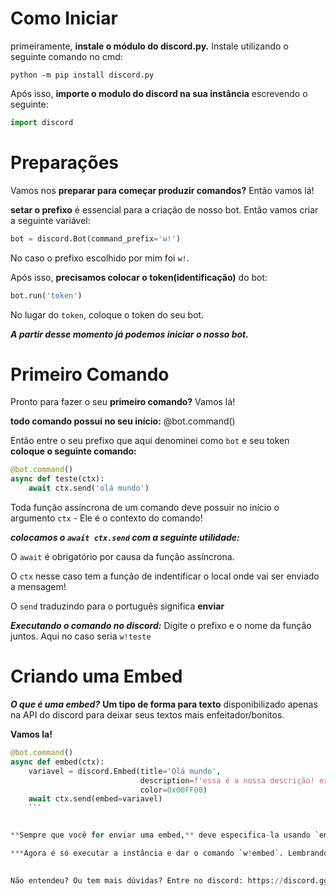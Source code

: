 # Como Iniciar

primeiramente, **instale o módulo do discord.py.** Instale utilizando o seguinte comando no cmd:

```
python -m pip install discord.py
```

Após isso, **importe o modulo do discord na sua instância** escrevendo o seguinte:

```python
import discord
```

# Preparações

Vamos nos **preparar para começar produzir comandos?** Então vamos lá!


**setar o prefixo** é essencial para a criação de nosso bot.
Então vamos criar a seguinte variável:

```py
bot = discord.Bot(command_prefix='w!')
```

No caso o prefixo escolhido por mim foi `w!`.

Após isso, **precisamos colocar o token(identificação)** do bot:

```python
bot.run('token')
```

No lugar do `token`, coloque o token do seu bot.

***A partir desse momento já podemos iniciar o nosso bot.***

# Primeiro Comando

Pronto para fazer o seu **primeiro comando?** Vamos lá!

**todo comando possui no seu início:** @bot.command()

Então entre o seu prefixo que aqui denominei como `bot` e seu token **coloque o seguinte comando:**

```python
@bot.command()
async def teste(ctx):
    await ctx.send('olá mundo')
```

Toda função assíncrona de um comando deve possuir no início o argumento `ctx` - Ele é o contexto do comando!

***colocamos o `await ctx.send` com a seguinte utilidade:***


O `await` é obrigatório por causa da função assíncrona.

O `ctx` nesse caso tem a função de indentificar o local onde vai ser enviado a mensagem!

O `send` traduzindo para o português significa **enviar**


***Executando o comando no discord:***
Digite o prefixo e o nome da função juntos. Aqui no caso seria `w!teste`


# Criando uma Embed
***O que é uma embed?***
**Um tipo de forma para texto** disponibilizado apenas na API do discord para deixar seus textos mais enfeitador/bonitos.

**Vamos la!**
```python
@bot.command()
async def embed(ctx):
    variavel = discord.Embed(title='Olá mundo',
                             description=f'essa é a nossa descrição! executada pelo(a) {ctx.author}',
                             color=0x00FF00)
    await ctx.send(embed=variavel)
    ```


**Sempre que você for enviar uma embed,** deve especifica-la usando `embed=`.

***Agora é só executar a instância e dar o comando `w!embed`. Lembrando que o prefixo trabalhado aqui é `w!`***
    

Não entendeu? Ou tem mais dúvidas? Entre no discord: https://discord.gg/Z6sx6qndSA


